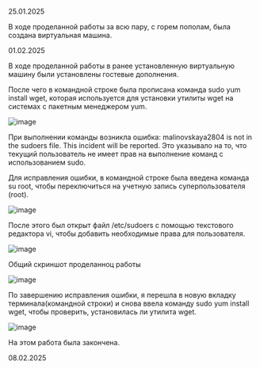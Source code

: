 25.01.2025

В ходе проделанной работы за всю пару, с горем пополам, была создана виртуальная машина.

01.02.2025

В ходе проделанной работы в ранее установленную виртуальную машину были установлены гостевые дополнения.

После чего в командной строке была прописана команда sudo yum install wget, которая используется для установки утилиты wget на системах с пакетным менеджером yum.

![image](https://github.com/user-attachments/assets/26bac54d-9511-4027-a77c-67b359345ea7)

При выполнении команды возникла ошибка: malinovskaya2804 is not in the sudoers file. This incident will be reported. 
Это указывало на то, что текущий пользователь не имеет прав на выполнение команд с использованием sudo.

Для исправления ошибки, в командной строке была введена команда su root, чтобы переключиться на учетную запись суперпользователя (root).

![image](https://github.com/user-attachments/assets/fa7e5471-e487-4a2e-b411-17c2270cdd96)


После этого был открыт файл /etc/sudoers с помощью текстового редактора vi, чтобы добавить необходимые права для пользователя.

![image](https://github.com/user-attachments/assets/0130a850-cbef-4f7e-b35b-37ad44089f35)

Общий скриншот проделанноц работы

![image](https://github.com/user-attachments/assets/2bec009a-aaaa-4bbc-8159-25341c10592e)


По завершению исправления ошибки, я перешла в новую вкладку терминала(командной строки) и снова ввела команду sudo yum install wget, чтобы проверить, установилась ли утилита wget.

![image](https://github.com/user-attachments/assets/4838c017-55b9-4f08-9dbe-db20e66dd1ee)


На этом работа была закончена.

08.02.2025



